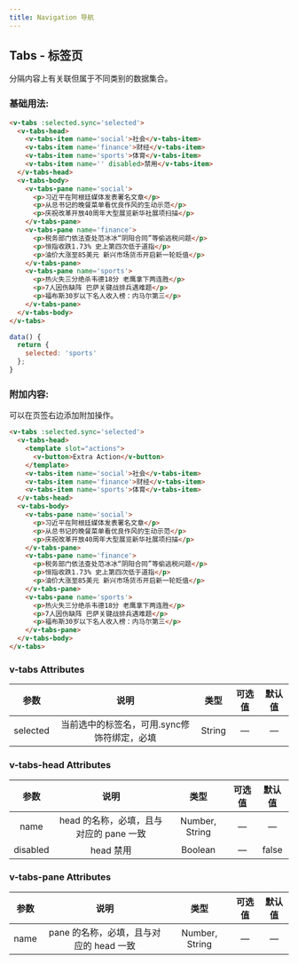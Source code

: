 ```yaml
---
title: Navigation 导航
---
```


## Tabs - 标签页
分隔内容上有关联但属于不同类别的数据集合。

### 基础用法:

<ClientOnly>
  <tabs-demo1></tabs-demo1>
</ClientOnly>

```HTML
<v-tabs :selected.sync='selected'>
  <v-tabs-head>
    <v-tabs-item name='social'>社会</v-tabs-item>
    <v-tabs-item name='finance'>财经</v-tabs-item>
    <v-tabs-item name='sports'>体育</v-tabs-item>
    <v-tabs-item name='' disabled>禁用</v-tabs-item>
  </v-tabs-head>
  <v-tabs-body>
    <v-tabs-pane name='social'>
      <p>习近平在阿根廷媒体发表署名文章</p>
      <p>从总书记的晚餐菜单看优良作风的生动示范</p>
      <p>庆祝改革开放40周年大型展览新华社展项扫描</p>
    </v-tabs-pane>
    <v-tabs-pane name='finance'>
      <p>税务部门依法查处范冰冰“阴阳合同”等偷逃税问题</p>
      <p>恒指收跌1.73% 史上第四次低于道指</p>
      <p>油价大涨至85美元 新兴市场货币开启新一轮贬值</p>
    </v-tabs-pane>
    <v-tabs-pane name='sports'>
      <p>热火失三分绝杀韦德18分 老鹰拿下两连胜</p>
      <p>7人因伤缺阵 巴萨关键战排兵遇难题</p>
      <p>福布斯30岁以下名人收入榜：内马尔第三</p>
    </v-tabs-pane>
  </v-tabs-body>
</v-tabs>
```

```js
data() {
  return {
    selected: 'sports'
  };
}
```

### 附加内容:

可以在页签右边添加附加操作。

<ClientOnly>
  <tabs-demo2></tabs-demo2>
</ClientOnly>

```HTML
<v-tabs :selected.sync='selected'>
  <v-tabs-head>
    <template slot="actions">
      <v-button>Extra Action</v-button>
    </template>
    <v-tabs-item name='social'>社会</v-tabs-item>
    <v-tabs-item name='finance'>财经</v-tabs-item>
    <v-tabs-item name='sports'>体育</v-tabs-item>
  </v-tabs-head>
  <v-tabs-body>
    <v-tabs-pane name='social'>
      <p>习近平在阿根廷媒体发表署名文章</p>
      <p>从总书记的晚餐菜单看优良作风的生动示范</p>
      <p>庆祝改革开放40周年大型展览新华社展项扫描</p>
    </v-tabs-pane>
    <v-tabs-pane name='finance'>
      <p>税务部门依法查处范冰冰“阴阳合同”等偷逃税问题</p>
      <p>恒指收跌1.73% 史上第四次低于道指</p>
      <p>油价大涨至85美元 新兴市场货币开启新一轮贬值</p>
    </v-tabs-pane>
    <v-tabs-pane name='sports'>
      <p>热火失三分绝杀韦德18分 老鹰拿下两连胜</p>
      <p>7人因伤缺阵 巴萨关键战排兵遇难题</p>
      <p>福布斯30岁以下名人收入榜：内马尔第三</p>
    </v-tabs-pane>
  </v-tabs-body>
</v-tabs>
```

### v-tabs Attributes
参数 | 说明 | 类型 | 可选值 | 默认值
:-:| :-: | :-: | :-: | :-: 
selected | 当前选中的标签名，可用.sync修饰符绑定，必填 | String | — | —

### v-tabs-head Attributes
参数 | 说明 | 类型 | 可选值 | 默认值
:-:| :-: | :-: | :-: | :-: 
name | head 的名称，必填，且与对应的 pane 一致 | Number, String | — | —
disabled | head 禁用 | Boolean | — | false

### v-tabs-pane Attributes
参数 | 说明 | 类型 | 可选值 | 默认值
:-:| :-: | :-: | :-: | :-: 
name | pane 的名称，必填，且与对应的 head 一致 | Number, String | — | —